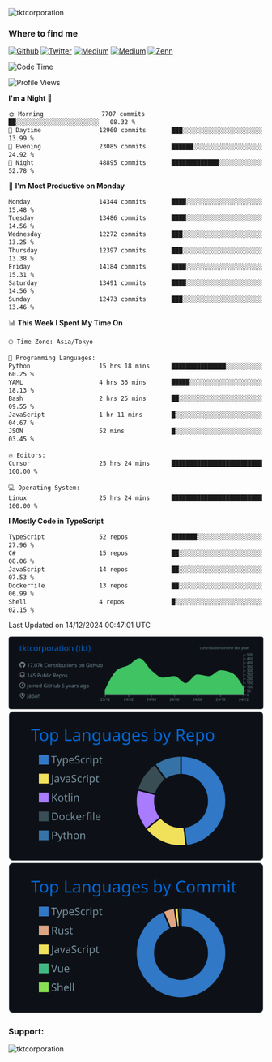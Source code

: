 <p align="left"> <img src="https://komarev.com/ghpvc/?username=tktcorporation&label=Profile%20views&color=0e75b6&style=flat" alt="tktcorporation" /> </p>

<h3>Where to find me</h3>
<p>
<a href="https://github.com/tktcorporation" target="_blank"><img alt="Github" src="https://img.shields.io/badge/GitHub-%2312100E.svg?&style=for-the-badge&logo=Github&logoColor=white" /></a>
<a href="https://twitter.com/tktcorporation" target="_blank"><img alt="Twitter" src="https://img.shields.io/badge/twitter-%231DA1F2.svg?&style=for-the-badge&logo=twitter&logoColor=white" /></a>
<a href="https://www.linkedin.com/in/tktcorporation" target="_blank"><img alt="Medium" src="https://img.shields.io/badge/linkdin-0a66c2.svg?&style=for-the-badge&logo=linkedin&logoColor=white" /></a>
<a href="https://qiita.com/tktcorporation" target="_blank"><img alt="Medium" src="https://img.shields.io/badge/qiita-55C500.svg?&style=for-the-badge&logo=qiita&logoColor=white" /></a>
<a href="https://zenn.dev/tktcorporation" target="_blank"><img alt="Zenn" src="https://img.shields.io/badge/Zenn-3EA8FF.svg?&style=for-the-badge&logo=Zenn&logoColor=white" /></a>
</p>
  
<!--START_SECTION:waka-->
![Code Time](http://img.shields.io/badge/Code%20Time-1%2C945%20hrs%2022%20mins-blue)

![Profile Views](http://img.shields.io/badge/Profile%20Views-4-blue)

**I'm a Night 🦉** 

```text
🌞 Morning                7707 commits        ██░░░░░░░░░░░░░░░░░░░░░░░   08.32 % 
🌆 Daytime                12960 commits       ███░░░░░░░░░░░░░░░░░░░░░░   13.99 % 
🌃 Evening                23085 commits       ██████░░░░░░░░░░░░░░░░░░░   24.92 % 
🌙 Night                  48895 commits       █████████████░░░░░░░░░░░░   52.78 % 
```
📅 **I'm Most Productive on Monday** 

```text
Monday                   14344 commits       ████░░░░░░░░░░░░░░░░░░░░░   15.48 % 
Tuesday                  13486 commits       ████░░░░░░░░░░░░░░░░░░░░░   14.56 % 
Wednesday                12272 commits       ███░░░░░░░░░░░░░░░░░░░░░░   13.25 % 
Thursday                 12397 commits       ███░░░░░░░░░░░░░░░░░░░░░░   13.38 % 
Friday                   14184 commits       ████░░░░░░░░░░░░░░░░░░░░░   15.31 % 
Saturday                 13491 commits       ████░░░░░░░░░░░░░░░░░░░░░   14.56 % 
Sunday                   12473 commits       ███░░░░░░░░░░░░░░░░░░░░░░   13.46 % 
```


📊 **This Week I Spent My Time On** 

```text
🕑︎ Time Zone: Asia/Tokyo

💬 Programming Languages: 
Python                   15 hrs 18 mins      ███████████████░░░░░░░░░░   60.25 % 
YAML                     4 hrs 36 mins       █████░░░░░░░░░░░░░░░░░░░░   18.13 % 
Bash                     2 hrs 25 mins       ██░░░░░░░░░░░░░░░░░░░░░░░   09.55 % 
JavaScript               1 hr 11 mins        █░░░░░░░░░░░░░░░░░░░░░░░░   04.67 % 
JSON                     52 mins             █░░░░░░░░░░░░░░░░░░░░░░░░   03.45 % 

🔥 Editors: 
Cursor                   25 hrs 24 mins      █████████████████████████   100.00 % 

💻 Operating System: 
Linux                    25 hrs 24 mins      █████████████████████████   100.00 % 
```

**I Mostly Code in TypeScript** 

```text
TypeScript               52 repos            ███████░░░░░░░░░░░░░░░░░░   27.96 % 
C#                       15 repos            ██░░░░░░░░░░░░░░░░░░░░░░░   08.06 % 
JavaScript               14 repos            ██░░░░░░░░░░░░░░░░░░░░░░░   07.53 % 
Dockerfile               13 repos            ██░░░░░░░░░░░░░░░░░░░░░░░   06.99 % 
Shell                    4 repos             █░░░░░░░░░░░░░░░░░░░░░░░░   02.15 % 
```




 Last Updated on 14/12/2024 00:47:01 UTC
<!--END_SECTION:waka-->

[![](https://raw.githubusercontent.com/tktcorporation/tktcorporation/master/profile-summary-card-output/github_dark/0-profile-details.svg)](https://github.com/vn7n24fzkq/github-profile-summary-cards)
[![](https://raw.githubusercontent.com/tktcorporation/tktcorporation/master/profile-summary-card-output/github_dark/1-repos-per-language.svg)](https://github.com/vn7n24fzkq/github-profile-summary-cards) [![](https://raw.githubusercontent.com/tktcorporation/tktcorporation/master/profile-summary-card-output/github_dark/2-most-commit-language.svg)](https://github.com/vn7n24fzkq/github-profile-summary-cards)

<h3 align="left">Support:</h3>
<p><a href="https://www.buymeacoffee.com/tktcorporation"> <img align="left" src="https://cdn.buymeacoffee.com/buttons/v2/default-yellow.png" height="50" width="210" alt="tktcorporation" /></a></p><br><br>
